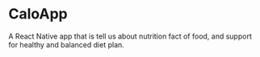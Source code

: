 # CaloApp
A React Native app that is tell us about nutrition fact of food, and support for healthy and balanced diet plan.
